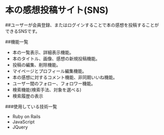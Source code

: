 # 本の感想投稿サイト(SNS)
##ユーザーが会員登録、またはログインすることで本の感想を投稿することができるSNSです。

##機能一覧

* 本の一覧表示、詳細表示機能。
* 本のタイトル、画像、感想の新規投稿機能。
* 投稿の編集、削除機能。
* マイページとプロフィール編集機能。
* 本の感想に対するコメント機能、非同期いいね機能。
* ユーザー間のフォロー、フォロワー機能。
* 検索機能(検索手法、対象を選べる)
* 検索履歴の表示


###使用している技術一覧
* Ruby on Rails
* JavaScript
* JQuery